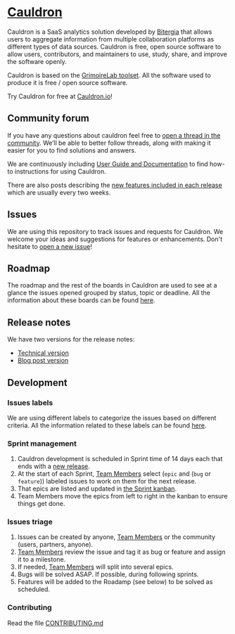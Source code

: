 # [Cauldron](https://cauldron.io)

Cauldron is a SaaS analytics solution developed by [Bitergia](https://bitergia.com/) that allows users to aggregate information from multiple collaboration platforms as different types of data sources. Cauldron is free, open source software to allow users, contributors, and maintainers to use, study, share, and improve the software openly.

Cauldron is based on the [GrimoireLab toolset](https://chaoss.github.io/grimoirelab). All the software used to produce it is free / open source software.

Try Cauldron for free at [Cauldron.io](https://cauldron.io/)!


## Community forum

If you have any questions about cauldron feel free to [open a thread in the community](https://community.cauldron.io/c/support-feedback/2). We’ll be able to better follow threads, along with making it easier for you to find solutions and answers.

We are continuously including [User Guide and Documentation](https://community.cauldron.io/c/docs/6) to find how-to instructions for using Cauldron.

There are also posts describing the [new features included in each release](https://community.cauldron.io/c/announcements/5) which are usually every two weeks.  

## Issues

We are using this repository to track issues and requests for Cauldron. We welcome your ideas and suggestions for features or enhancements. Don't hesitate to [open a new issue](https://gitlab.com/cauldronio/cauldron/-/issues/new)!


## Roadmap

The roadmap and the rest of the boards in Cauldron are used to see at a glance the issues opened grouped by status, topic or deadline. All the information about these boards can be found [here](BOARDS.md).


## Release notes

We have two versions for the release notes:
- [Technical version](releases/README.md)
- [Blog post version](https://community.cauldron.io/c/announcements/5)  


## Development


### Issues labels

We are using different labels to categorize the issues based on different criteria. All the information related to these labels can be found [here](LABELS.md).


### Sprint management

1. Cauldron development is scheduled in Sprint time of 14 days each that ends with a [new release](https://gitlab.com/cauldronio/cauldron/-/tree/master/releases).
2. At the start of each Sprint, [Team Members](https://gitlab.com/cauldronio/cauldron/-/project_members) select (`epic` and (`bug` or `feature`)) labeled issues to work on them for the next release.
3. That epics are listed and updated in [the Sprint kanban](https://gitlab.com/groups/cauldronio/-/boards/994133?scope=all&utf8=%E2%9C%93&state=opened&label_name[]=Epic&milestone_title=%23started).
4. Team Members move the epics from left to right in the kanban to ensure things get done.


### Issues triage

1. Issues can be created by anyone, [Team Members](https://gitlab.com/groups/cauldronio/-/group_members) or the community (users, partners, anyone).
2. [Team Members](https://gitlab.com/groups/cauldronio/-/group_members) review the issue and tag it as bug or feature and assign it to a milestone.
3. If needed, [Team Members](https://gitlab.com/groups/cauldronio/-/group_members) will split into several epics.
4. Bugs will be solved ASAP. If possible, during following sprints.
5. Features will be added to the Roadamp (see below) to be solved as scheduled.


### Contributing

Read the file [CONTRIBUTING.md](./CONTRIBUTING.md)
